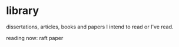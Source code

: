 # library
dissertations, articles, books and papers I intend to read or I've read.

reading now: raft paper
